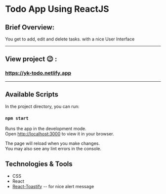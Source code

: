 # Todo App Using ReactJS

## Brief Overview:
You get to add, edit and delete tasks. with a nice User Interface

---

## View project 😉 :

### https://yk-todo.netlify.app

---

## Available Scripts

In the project directory, you can run:

### `npm start`

Runs the app in the development mode.\
Open [http://localhost:3000](http://localhost:3000) to view it in your browser.

The page will reload when you make changes.\
You may also see any lint errors in the console.

## Technologies & Tools

- CSS
- React
- [React-Toastify](https://fkhadra.github.io/react-toastify/introduction)  -- for nice alert message 
